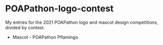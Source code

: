 # POAPathon-logo-contest
My entries for the 2021 POAPathon logo and mascot design competitions, divided by contest.

* Mascot - POAPathon Pflamingo
